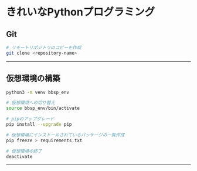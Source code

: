# きれいなPythonプログラミング

## Git

```bash
# リモートリポジトリのコピーを作成
git clone <repository-name>
```

---

## 仮想環境の構築

```bash
python3 -m venv bbsp_env
```

```bash
# 仮想環境への切り替え
source bbsp_env/bin/activate
```

```bash
# pipのアップグレード
pip install --upgrade pip
```

```bash
# 仮想環境にインストールされているパッケージの一覧作成
pip freeze > requirements.txt
```

```bash
# 仮想環境の終了
deactivate
```

---

